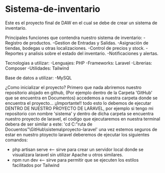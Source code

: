 # Sistema-de-inventario
Este es el proyecto final de DAW en el cual se debe de crear un sistema de inventario.

Principales funciones que contendra nuestro sistema de inventario:
-Registro de productos.
-Gestion de Entradas y Salidas.
-Asignación de tiendas, bodegas u otras localizaciones.
-Control de precios y stock.
-Reportes y analisis sobre el estado del inventario.
-Notificaciones y alertas.

Tecnologias a utilizar:
-Lenguajes: PHP
-Frameworks: Laravel
-Librerias: Composer 
-Utilidades: Tailwind

Base de datos a utilizar:
-MySQL

¿Como inicializar el proyecto?
Primero que nada abriremos nuestro repositorio alojado en github, (Por ejemplo dentro de la Carpeta 'GitHub' que se encuentra en Documentos) accedemos a nuestra carpeta
donde se encuentra el proyecto... ¡¡Importante!! todo esto lo debemos de ejecutar DENTRO DE NUESTRO PROYECTO DE LARAVEL, por ejemplo si tengo mi repositorio con 
nombre 'sistema' y dentro de dicha carpeta se encuentra nuestro proyecto de laravel, el codigo que ejecutaremos en nuestra terminal debera de ser similar a este:
'cd C:\"ruta de Docuentos"\GitHub\sistema\proyecto-laravel' una vez estemos seguros de estar en nuestro ptoyecto laravel deberemos de ejecutar los siguientes comandos:
- php artisan serve <-- sirve para crear un servidor local donde se visualizara laravel sin utilizar Apache u otros similares.
- npm run dev <-- sirve para permitir que se ejecuten los estilos facilitados por Tailwind